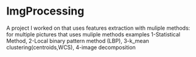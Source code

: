 # ImgProcessing
A project I worked on that uses features extraction with muliple methods:
for multiple pictures that uses muliple methods examples 
1-Statistical Method,
2-Local binary pattern method (LBP),
3-k_mean clustering(centroids,WCS),
4-image decomposition

